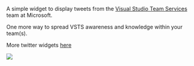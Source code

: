 A simple widget to display tweets from the [Visual Studio Team Services](https://twitter.com/vsts?lang=en) team at Microsoft.

One more way to spread VSTS awareness and knowledge within your team(s).

More twitter widgets [here](https://marketplace.visualstudio.com/search?term=trevellick&target=VSTS&category=All%20categories&sortBy=Downloads)


![](https://github.com/GregTrevellick/VsixTwitterWidget/blob/master/Src/@Vsts/artefacts/Screenshot.png?raw=true)